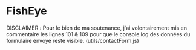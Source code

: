 FishEye
=========================


DISCLAIMER : 
Pour le bien de ma soutenance, j'ai volontairement mis en commentaire
les lignes 101 & 109 pour que le console.log des données du formulaire
envoyé reste visible. (utils/contactForm.js)
